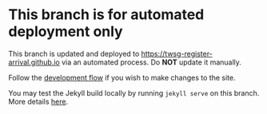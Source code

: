 # This branch is for automated deployment only

This branch is updated and deployed to https://twsg-register-arrival.github.io via an automated process. Do **NOT** update it manually.

Follow the [development flow](https://github.com/twsg-register-arrival/twsg-register-arrival.github.io#develop) if you wish to make changes to the site.

You may test the Jekyll build locally by running `jekyll serve` on this branch. More details [here](https://help.github.com/en/github/working-with-github-pages/testing-your-github-pages-site-locally-with-jekyll).

